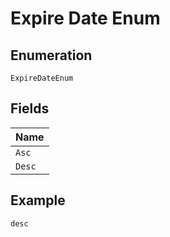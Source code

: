 
# Expire Date Enum

## Enumeration

`ExpireDateEnum`

## Fields

| Name |
|  --- |
| `Asc` |
| `Desc` |

## Example

```
desc
```

